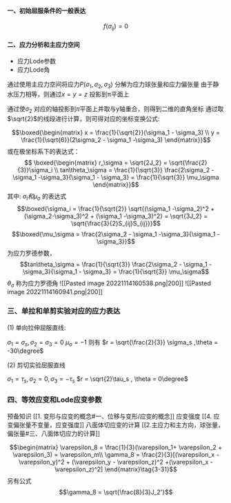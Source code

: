 #### 一、初始屈服条件的一般表达
$$f(\sigma_{ij}) = 0 \tag{2-1}$$
#### 二、应力分析和主应力空间
- 应力Lode参数
- 应力Lode角

通过使用主应力空间将应力$P(\sigma_1,\sigma_2,\sigma_3)$ 分解为应力球张量和应力偏张量
由于静水压力相等，则通过$x= y= z$ 投影到π平面上

通过使$\sigma_2$ 对应的轴投影到$\pi$平面上并取与y轴重合，则得到二维的直角坐标
通过取$\sqrt{2}$的线段进行计算，则可得对应的坐标变换公式: 

$$\boxed{\begin{matrix}
x = \frac{1}{\sqrt{2}}(\sigma_1 - \sigma_3) \\
y = \frac{1}{\sqrt{6}}(2\sigma_2 - \sigma_1 -\sigma_3)
\end{matrix}}$$
或在极坐标系下的表达式：
$$ \boxed{\begin{matrix}
r_\sigma = \sqrt{2J_2} = \sqrt{\frac{2}{3}}\sigma_i \\
tan\theta_\sigma  = \frac{1}{\sqrt{3}} \frac{2\sigma_2 - \sigma_1 -\sigma_3}{\sigma_1 - \sigma_3} = \frac{1}{\sqrt{3}} \mu_\sigma
\end{matrix}}$$
其中: $\sigma_i 和 \mu_\sigma$ 的表达式
$$\boxed{\sigma_i = \frac{1}{\sqrt{2}} \sqrt{(\sigma_1 -\sigma_2)^2 + (\sigma_2-\sigma_3)^2 + (\sigma_1 -\sigma_3)^2}  = \sqrt{3J_2} = \sqrt{\frac{3}{2}S_{ij}S_{ij}}}$$
$$\boxed{\mu_\sigma = \frac{2\sigma_2 - \sigma_1 -\sigma_3}{\sigma_1 - \sigma_3}}$$
为应力罗德参数，
$$tan\theta_\sigma  = \frac{1}{\sqrt{3}} \frac{2\sigma_2 - \sigma_1 -\sigma_3}{\sigma_1 - \sigma_3} = \frac{1}{\sqrt{3}} \mu_\sigma$$
$\theta_\sigma$ 称为应力罗德角
![[Pasted image 20221114160538.png|200]]
![[Pasted image 20221114160941.png|200]]

### 三、单拉和单剪实验对应的应力表达
(1) 单向拉伸屈服直线:

 $\sigma_1 = \sigma_s,\sigma_2 = \sigma_3 = 0$
 $\mu_\sigma = -1$
则有 $r = \sqrt{\frac{2}{3}} \sigma_s ,\theta = -30\degree$

(2) 剪切实验屈服直线

$\sigma_1 =\tau_s ,\sigma_2 = 0, \sigma_3 = -\tau_s$
$r = \sqrt{2}\tau_s , \theta = 0\degree$

### 四、等效应变和Lode应变参数

预备知识
[[1. 变形与应变的概念#一、位移与变形/应变的概念]]
应变强度
[[4. 应变偏张量不变量，应变强度]]
八面体切应变的计算
[[2.主应力和主方向，球张量，偏张量#三、八面体切应力的计算]]

$$\begin{matrix}
\varepsilon_8 = \frac{1}{3}(\varepsilon_1+ \varepsilon_2 + \varepsilon_3) = \varepsilon_m\\
\gamma_8 = \frac{2}{3}[(\varepsilon_x - \varepsilon_y)^2 + (\varepsilon_y - \varepsilon_z)^2 +(\varepsilon_x -\varepsilon_z)^2]  \end{matrix}\tag{3-31}$$
另有公式
$$\gamma_8 = \sqrt{\frac{8}{3}J_2'}$$



